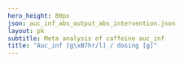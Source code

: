 ```yaml
---
hero_height: 80px
json: auc_inf_abs_output_abs_intervention.json
layout: pk
subtitle: Meta analysis of caffeine auc_inf
title: "Auc_inf [g\xB7hr/l] / dosing [g]"
---
```

